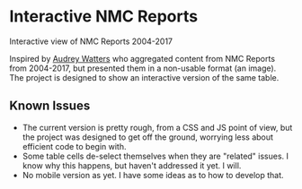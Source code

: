 # Interactive NMC Reports

Interactive view of NMC Reports 2004-2017

Inspired by [Audrey Watters](LINK) who aggregated content from NMC Reports from 2004-2017, but presented them in a non-usable format (an image). The project is designed to show an interactive version of the same table.

## Known Issues

* The current version is pretty rough, from a CSS and JS point of view, but the project was designed to get off the ground, worrying less about efficient code to begin with.
* Some table cells de-select themselves when they are "related" issues.  I know why this happens, but haven't addressed it yet.  I will.
* No mobile version as yet. I have some ideas as to how to develop that.
